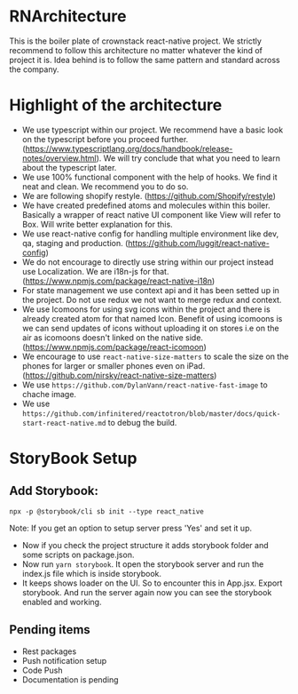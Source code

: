 # RNArchitecture

This is the boiler plate of crownstack react-native project. We strictly recommend to follow this architecture no matter whatever the kind of project it is. Idea behind is to follow the same pattern and standard across the company.

# Highlight of the architecture

- We use typescript within our project. We recommend have a basic look on the typescript before you proceed further. (https://www.typescriptlang.org/docs/handbook/release-notes/overview.html). We will try conclude that what you need to learn about the typescript later.
- We use 100% functional component with the help of hooks. We find it neat and clean. We recommend you to do so.
- We are following shopify restyle. (https://github.com/Shopify/restyle)
- We have created predefined atoms and molecules within this boiler. Basically a wrapper of react native UI component like View will refer to Box. Will write better explanation for this.
- We use react-native config for handling multiple environment like dev, qa, staging and production. (https://github.com/luggit/react-native-config)
- We do not encourage to directly use string within our project instead use Localization. We are i18n-js for that. (https://www.npmjs.com/package/react-native-i18n)
- For state management we use context api and it has been setted up in the project. Do not use redux we not want to merge redux and context.
- We use Icomoons for using svg icons within the project and there is already created atom for that named Icon. Benefit of using icomoons is we can send updates of icons without uploading it on stores i.e on the air as icomoons doesn't linked on the native side. (https://www.npmjs.com/package/react-icomoon)
- We encourage to use `react-native-size-matters` to scale the size on the phones for larger or smaller phones even on iPad. (https://github.com/nirsky/react-native-size-matters)
- We use `https://github.com/DylanVann/react-native-fast-image` to chache image.
- We use `https://github.com/infinitered/reactotron/blob/master/docs/quick-start-react-native.md` to debug the build.

# StoryBook Setup

## Add Storybook:

`npx -p @storybook/cli sb init --type react_native`

Note: If you get an option to setup server press 'Yes' and set it up.

- Now if you check the project structure it adds storybook folder and some scripts on package.json.
- Now run `yarn storybook`. It open the storybook server and run the index.js file which is inside storybook.
- It keeps shows loader on the UI. So to encounter this in App.jsx. Export storybook. And run the server again now you can see the storybook enabled and working.

## Pending items

- Rest packages
- Push notification setup
- Code Push
- Documentation is pending
